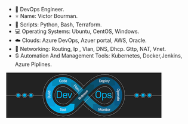 - 🌌 DevOps Engineer.
- ⭐ Name: Victor Bourman.
- 🔧 Scripts: Python, Bash, Terraform.
- 💻 Operating Systems: Ubuntu, CentOS, Windows.
- ☁️ Clouds: Azure DevOps, Azuer portal, AWS, Oracle.
- 📡 Networking: Routing, Ip , Vlan, DNS, Dhcp. Gttp, NAT, Vnet.
- 🔃 Automation And Management Tools: Kubernetes, Docker,Jenkins, Azure Piplines.


![I am GitHub Readme Generator's creator](https://github.com/bourman/bourman/blob/main/images.png?raw=true)
<!---
bourman/bourman is a ✨ special ✨ repository because its `README.md` (this file) appears on your GitHub profile.
You can click the Preview link to take a look at your changes.
--->
